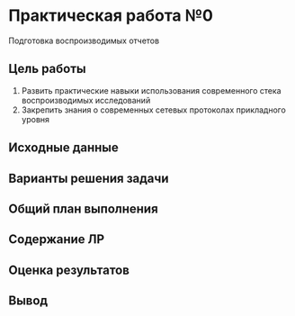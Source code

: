 

# Практическая работа №0

Подготовка воспроизводимых отчетов

## Цель работы

1.  Развить практические навыки использования современного стека
    воспроизводимых исследований
2.  Закрепить знания о современных сетевых протоколах прикладного уровня

## Исходные данные

## Варианты решения задачи

## Общий план выполнения

## Содержание ЛР

## Оценка результатов

## Вывод
